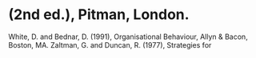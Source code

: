 # (2nd ed.), Pitman, London.

White, D. and Bednar, D. (1991), Organisational Behaviour, Allyn & Bacon, Boston, MA. Zaltman, G. and Duncan, R. (1977), Strategies for